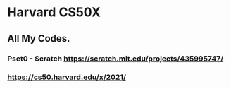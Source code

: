 # Harvard CS50X

## All My Codes.

### Pset0 - Scratch https://scratch.mit.edu/projects/435995747/
 
### https://cs50.harvard.edu/x/2021/
